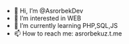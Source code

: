 - 👋 Hi, I’m @AsrorbekDev
- 👀 I’m interested in WEB 
- 🌱 I’m currently learning PHP,SQL,JS
- 📫 How to reach me: asrorbekuz.t.me

<!---
AsrorbekDev/AsrorbekDev is a ✨ special ✨ repository because its `README.md` (this file) appears on your GitHub profile.
You can click the Preview link to take a look at your changes.
--->
